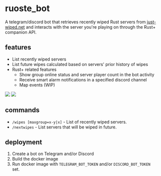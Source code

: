 # ruoste_bot

A telegram/discord bot that retrieves recently wiped Rust servers from
[just-wiped.net](https://just-wiped.net) and interacts with the server you're
playing on through the Rust+ companion API.

## features

- List recently wiped servers
- List future wipes calculated based on servers' prior history of wipes
- Rust+ related features
  - Show group online status and server player count in the bot activity
  - Receive smart alarm notifications in a specified discord channel
  - Map events (WIP)

![](https://raine.github.io/ruoste_bot/wipes.png?1)
![](https://raine.github.io/ruoste_bot/discord.png)

## commands

- `/wipes [maxgroup=x-y|x]` - List of recently wiped servers.
- `/nextwipes` - List servers that will be wiped in future.

## deployment

1. Create a bot on Telegram and/or Discord
2. Build the docker image
3. Run docker image with `TELEGRAM_BOT_TOKEN` and/or `DISCORD_BOT_TOKEN` set.
